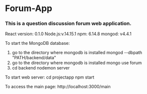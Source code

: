 # Forum-App

### This is a question discussion forum web application. 

React version: 0.1.0
Node.js:v.14.15.1
npm: 6.14.8
mongod: v4.4.1

To start the MongoDB database:
1. go to the directory where mongodb is installed
  mongod --dbpath "PATH/backend/data"
2. go to the directory where mongodb is installed
  mongo
  use forum
3. cd backend
  nodemon server


To start web server:
cd projectapp
npm start

To access the main page:
http://localhost:3000/main
